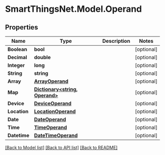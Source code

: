 # SmartThingsNet.Model.Operand
## Properties

Name | Type | Description | Notes
------------ | ------------- | ------------- | -------------
**Boolean** | **bool** |  | [optional] 
**Decimal** | **double** |  | [optional] 
**Integer** | **long** |  | [optional] 
**String** | **string** |  | [optional] 
**Array** | [**ArrayOperand**](ArrayOperand.md) |  | [optional] 
**Map** | [**Dictionary&lt;string, Operand&gt;**](Operand.md) |  | [optional] 
**Device** | [**DeviceOperand**](DeviceOperand.md) |  | [optional] 
**Location** | [**LocationOperand**](LocationOperand.md) |  | [optional] 
**Date** | [**DateOperand**](DateOperand.md) |  | [optional] 
**Time** | [**TimeOperand**](TimeOperand.md) |  | [optional] 
**Datetime** | [**DateTimeOperand**](DateTimeOperand.md) |  | [optional] 

[[Back to Model list]](../README.md#documentation-for-models) [[Back to API list]](../README.md#documentation-for-api-endpoints) [[Back to README]](../README.md)

